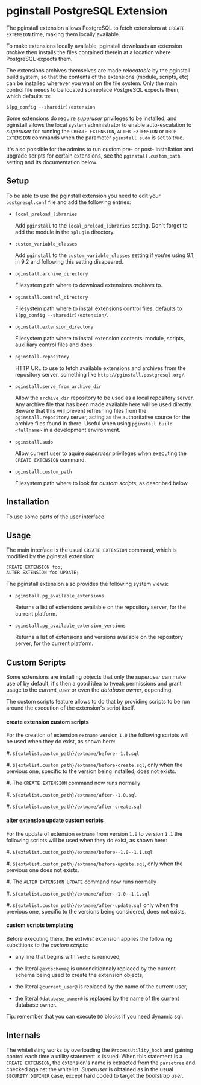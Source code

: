 # pginstall PostgreSQL Extension

The pginstall extension allows PostgreSQL to fetch extensions at `CREATE
EXTENSION` time, making them locally available.

To make extensions locally available, pginstall downloads an extension
*archive* then installs the files contained therein at a location where
PostgreSQL expects them.

The extensions archives themselves are made *relocatable* by the pginstall
build system, so that the contents of the extensions (module, scripts, etc)
can be installed wherever you want on the file system. Only the main control
file needs to be located someplace PostgreSQL expects them, which defaults
to:

    $(pg_config --sharedir)/extension

Some extensions do require *superuser* privileges to be installed, and
pginstall allows the local system administrator to enable auto-escalation to
*superuser* for running the `CREATE EXTENSION`, `ALTER EXTENSION` or `DROP
EXTENSION` commands when the parameter `pginstall.sudo` is set to true.

It's also possible for the admins to run custom pre- or post- installation
and upgrade scripts for certain extensions, see the `pginstall.custom_path`
setting and its documentation below.

## Setup

To be able to use the pginstall extension you need to edit your
`postgresql.conf` file and add the following entries:

* `local_preload_libraries`

  Add `pginstall` to the `local_preload_libraries` setting. Don't forget to
  add the module in the `$plugin` directory.

* `custom_variable_classes`

  Add `pginstall` to the `custom_variable_classes` setting if you're using
  9.1, in 9.2 and following this setting disapeared.

* `pginstall.archive_directory`

  Filesystem path where to download extensions *archives* to.
  
* `pginstall.control_directory`

  Filesystem path where to install extensions control files, defaults to
  `$(pg_config --sharedir)/extension/`.
  
* `pginstall.extension_directory`

  Filesystem path where to install extension contents: module, scripts,
  auxilliary control files and docs.
  
* `pginstall.repository`

  HTTP URL to use to fetch available extensions and archives from the
  repository server, something like `http://pginstall.postgresql.org/`.
  
* `pginstall.serve_from_archive_dir`

  Allow the `archive_dir` repository to be used as a local repository
  server. Any archive file that has been made available here will be used
  directly. Beware that this will prevent refreshing files from the
  `pginstall.repository` server, acting as the authoritative source for the
  archive files found in there. Useful when using `pginstall build
  <fullname>` in a development environment.

* `pginstall.sudo`

  Allow current user to aquire *superuser* privileges when executing the
  `CREATE EXTENSION` command.

* `pginstall.custom_path`

  Filesystem path where to look for *custom scripts*, as described below.

## Installation

To use some parts of the user interface

## Usage

The main interface is the usual `CREATE EXTENSION` command, which is
modified by the pginstall extension:

    CREATE EXTENSION foo;
    ALTER EXTENSION foo UPDATE;

The pginstall extension also provides the following system views:

* `pginstall.pg_available_extensions`

  Returns a list of extensions available on the repository server, for the
  current platform.
  
* `pginstall.pg_available_extension_versions`

  Returns a list of extensions and versions available on the repository
  server, for the current platform.


## Custom Scripts

Some extensions are installing objects that only the *superuser* can make
use of by default, it's then a good idea to tweak permissions and grant
usage to the *current_user* or even the *database owner*, depending.

The custom scripts feature allows to do that by providing scripts to be run
around the execution of the extension's script itself.

#### create extension custom scripts

For the creation of extension `extname` version `1.0` the following scripts
will be used when they do exist, as shown here:

  #. `${extwlist.custom_path}/extname/before--1.0.sql`

  #. `${extwlist.custom_path}/extname/before-create.sql`, only when the
     previous one, specific to the version being installed, does not exists.
	
  #. The `CREATE EXTENSION` command now runs normally

  #. `${extwlist.custom_path}/extname/after--1.0.sql`

  #. `${extwlist.custom_path}/extname/after-create.sql`

#### alter extension update custom scripts

For the update of extension `extname` from version `1.0` to version `1.1`
the following scripts will be used when they do exist, as shown here:

  #. `${extwlist.custom_path}/extname/before--1.0--1.1.sql`

  #. `${extwlist.custom_path}/extname/before-update.sql`, only when the
   previous one does not exists.
	
  #. The `ALTER EXTENSION UPDATE` command now runs normally

  #. `${extwlist.custom_path}/extname/after--1.0--1.1.sql`

  #. `${extwlist.custom_path}/extname/after-update.sql` only when the
     previous one, specific to the versions being considered, does not
     exists.

#### custom scripts templating

Before executing them, the *extwlist* extension applies the following
substitions to the *custom scripts*:

  - any line that begins with `\echo` is removed,

  - the literal `@extschema@` is unconditionnaly replaced by the current
    schema being used to create the extension objects,

  - the literal `@current_user@` is replaced by the name of the current
    user,
	
  - the literal `@database_owner@` is replaced by the name of the current
    database owner.

Tip: remember that you can execute `DO` blocks if you need dynamic sql.

## Internals

The whitelisting works by overloading the `ProcessUtility_hook` and gaining
control each time a utility statement is issued. When this statement is a
`CREATE EXTENSION`, the extension's name is extracted from the `parsetree`
and checked against the whitelist. *Superuser* is obtained as in the usual
`SECURITY DEFINER` case, except hard coded to target the *bootstrap user*.
